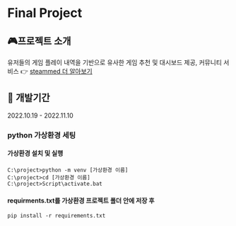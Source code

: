 # Final Project <steammend>

## 🎮프로젝트 소개
유저들의 게임 플레이 내역을 기반으로 유사한 게임 추천 및 대시보드 제공, 커뮤니티 서비스
👉 [steammed 더 알아보기](https://iamcoz.notion.site/Steammend-6596f5bc20df426ba522c44d26ffe3b0)

## 📅 개발기간
2022.10.19 - 2022.11.10

### python 가상환경 세팅

#### 가상환경 설치 및 실행 
```
C:\project>python -m venv [가상환경 이름]
C:\project>cd [가상환경 이름]
C:\project>Script\activate.bat
```
#### requirments.txt를 가상환경 프로젝트 폴더 안에 저장 후
```
pip install -r requirements.txt
```
